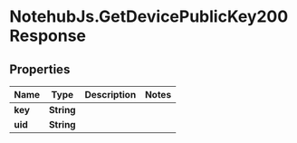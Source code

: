 # NotehubJs.GetDevicePublicKey200Response

## Properties

| Name    | Type       | Description | Notes |
| ------- | ---------- | ----------- | ----- |
| **key** | **String** |             |
| **uid** | **String** |             |
